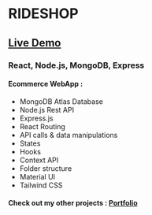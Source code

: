 # RIDESHOP

## [Live Demo](https://rideshop.onrender.com/)

### React, Node.js, MongoDB, Express

#### Ecommerce WebApp :

- MongoDB Atlas Database
- Node.js Rest API
- Express.js
- React Routing
- API calls & data manipulations
- States
- Hooks
- Context API
- Folder structure
- Material UI
- Tailwind CSS

#### Check out my other projects : [Portfolio](https://julienbenat.netlify.app/)
